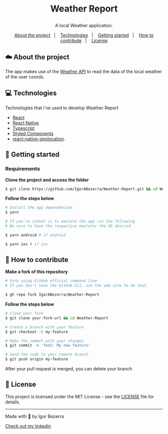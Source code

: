 <!-- ![Weather Report](https://media.discordapp.net/attachments/677597538286567445/728706237029417060/Screenshot_2020-07-03-17-18-11-643_com.helloworld.jpg?width=285&height=617) -->

<h1 align="center">

  Weather Report
</h1>

<p align="center">A local Weather application.</p>

<p align="center">
  <a href="#-about-the-project">About the project</a>&nbsp;&nbsp;&nbsp;|&nbsp;&nbsp;&nbsp;
  <a href="#-technologies">Technologies</a>&nbsp;&nbsp;&nbsp;|&nbsp;&nbsp;&nbsp;
  <a href="#-getting-started">Getting started</a>&nbsp;&nbsp;&nbsp;|&nbsp;&nbsp;&nbsp;
  <a href="#-how-to-contribute">How to contribute</a>&nbsp;&nbsp;&nbsp;|&nbsp;&nbsp;&nbsp;
  <a href="#-license">License</a>
</p>

## ☁️ About the project

The app makes use of the [Weather API](https://openweathermap.org/api) to read the data of the local weather of the user coords.

## 💻 Technologies

Technologies that i've used to develop Weather Report

- [React](https://reactnative.dev/)
- [React Native](https://reactnative.dev/)
- [Typescript](https://www.typescriptlang.org/)
- [Styled Components](https://styled-components.com/)
- [react-native-geolocation](https://github.com/react-native-community/react-native-geolocation).

## 🚀 Getting started

### Requirements

**Clone the project and access the folder**

```bash
$ git clone https://github.com/IgorABezerra/Weather-Report.git && cd Weather-Report
```

**Follow the steps below**

```bash
# Install the app dependencies
$ yarn

# If you're intent is to emulate the app run the following
# Be sure to have the respective emulator the OS desired

$ yarn android # if android

$ yarn ios # if ios

```

## 🤔 How to contribute

**Make a fork of this repository**

```bash
# Fork using GitHub official command line
# If you don't have the GitHub CLI, use the web site to do that.

$ gh repo fork IgorABezerra/Weather-Report
```

**Follow the steps below**

```bash
# Clone your fork
$ git clone your-fork-url && cd Weather-Report

# Create a branch with your feature
$ git checkout -b my-feature

# Make the commit with your changes
$ git commit -m 'feat: My new feature'

# Send the code to your remote branch
$ git push origin my-feature
```

After your pull request is merged, you can delete your branch

## 📝 License

This project is licensed under the MIT License - see the [LICENSE](LICENSE) file for details.

---

<p> Made with 🖤 by Igor Bezerra</p>

[Check out my linkedin](https://www.linkedin.com/in/igor-alves-bezerra-3401b6156/)
